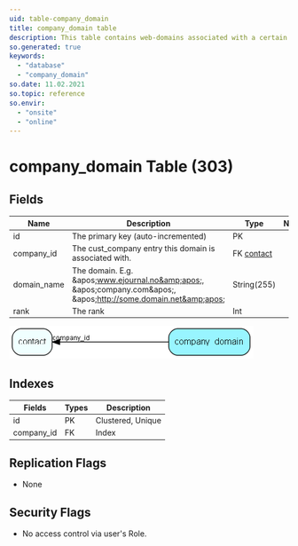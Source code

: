 ```yaml
---
uid: table-company_domain
title: company_domain table
description: This table contains web-domains associated with a certain cust_company entry.
so.generated: true
keywords:
  - "database"
  - "company_domain"
so.date: 11.02.2021
so.topic: reference
so.envir:
  - "onsite"
  - "online"
---
```


# company\_domain Table (303)

## Fields

| Name | Description | Type | Null |
|------|-------------|------|:----:|
|id|The primary key (auto-incremented)|PK| |
|company\_id|The cust_company entry this domain is associated with.|FK [contact](contact.md)| |
|domain\_name|The domain. E.g. &amp;apos;www.ejournal.no&amp;apos;, &amp;apos;company.com&amp;apos;, &amp;apos;http://some.domain.net&amp;apos;|String(255)| |
|rank|The rank|Int| |


![company_domain table relationship diagram](./media/company_domain.png)

## Indexes

| Fields | Types | Description |
|--------|-------|-------------|
|id |PK |Clustered, Unique |
|company\_id |FK |Index |

## Replication Flags

* None

## Security Flags

* No access control via user's Role.

